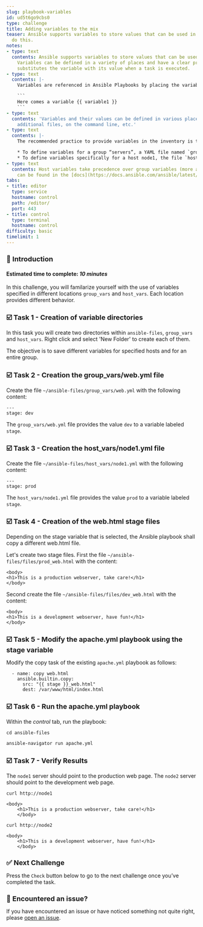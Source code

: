 ```yaml
---
slug: playbook-variables
id: ud5t6go9cbs0
type: challenge
title: Adding variables to the mix
teaser: Ansible supports variables to store values that can be used in Playbooks.  Let's
  do this.
notes:
- type: text
  contents: Ansible supports variables to store values that can be used in Playbooks.
    Variables can be defined in a variety of places and have a clear precedence. Ansible
    substitutes the variable with its value when a task is executed.
- type: text
  contents: |-
    Variables are referenced in Ansible Playbooks by placing the variable name in double curly braces:

    ```
    Here comes a variable {{ variable1 }}
    ```
- type: text
  contents: 'Variables and their values can be defined in various places: the inventory,
    additional files, on the command line, etc.'
- type: text
  contents: |-
    The recommended practice to provide variables in the inventory is to define them in files located in two directories named `host_vars` and `group_vars`:

    * To define variables for a group “servers”, a YAML file named `group_vars/servers.yml` with the variable definitions is created.
    * To define variables specifically for a host node1, the file `host_vars/node1.yml` with the variable definitions is created.
- type: text
  contents: Host variables take precedence over group variables (more about precedence
    can be found in the [docs](https://docs.ansible.com/ansible/latest/user_guide/playbooks_variables.html#variable-precedence-where-should-i-put-a-variable)).
tabs:
- title: editor
  type: service
  hostname: control
  path: /editor/
  port: 443
- title: control
  type: terminal
  hostname: control
difficulty: basic
timelimit: 1
---
```

👋 Introduction
===
#### Estimated time to complete: *10 minutes*<p>
In this challenge, you will familarize yourself with the use of variables specified in different locations `group_vars` and `host_vars`. Each location provides different behavior.

☑️ Task 1 - Creation of variable directories
===

In this task you will create two directories within `ansible-files`, `group_vars` and `host_vars`. Right click and select 'New Folder' to create each of them.

The objective is to save different variables for specified hosts and for an entire group.

☑️ Task 2 - Creation the group_vars/web.yml file
===

Create the file  `~/ansible-files/group_vars/web.yml` with the following content:

```
---
stage: dev
```

The `group_vars/web.yml` file provides the value `dev` to a variable labeled `stage`.

☑️ Task 3 - Creation the host_vars/node1.yml file
===

Create the file `~/ansible-files/host_vars/node1.yml` with the following content:

```
---
stage: prod
```

The `host_vars/node1.yml` file provides the value `prod` to a variable labeled `stage`.

☑️ Task 4 - Creation of the web.html stage files
===

Depending on the stage variable that is selected, the Ansible playbook shall copy a different web.html file.

Let's create two stage files. First the file `~/ansible-files/files/prod_web.html` with the content:

```
<body>
<h1>This is a production webserver, take care!</h1>
</body>
```

Second create the file `~/ansible-files/files/dev_web.html` with the content:

```
<body>
<h1>This is a development webserver, have fun!</h1>
</body>
```

☑️ Task 5 - Modify the apache.yml playbook using the stage variable
===

Modify the copy task of the existing `apache.yml` playbook as follows:

```
  - name: copy web.html
    ansible.builtin.copy:
      src: "{{ stage }}_web.html"
      dest: /var/www/html/index.html
```

☑️ Task 6 - Run the apache.yml playbook
===

Within the *control* tab, run the playbook:

```
cd ansible-files
```

```
ansible-navigator run apache.yml
```

☑️ Task 7 - Verify Results
===

The `node1` server should point to the production web page. The `node2` server should point to the development web page.

```
curl http://node1
```
```
<body>
    <h1>This is a production webserver, take care!</h1>
    </body>
```

```
curl http://node2
```

```
<body>
    <h1>This is a development webserver, have fun!</h1>
    </body>
```

✅ Next Challenge
===
Press the `Check` button below to go to the next challenge once you’ve completed the task.

🐛 Encountered an issue?
====

If you have encountered an issue or have noticed something not quite right, please [open an issue](https://github.com/ansible/instruqt/issues/new?labels=writing-first-playbook&title=Issue+with+Writing+First+Playbook+slug+ID:+playbook-variables&assignees=rlopez133).

<style type="text/css" rel="stylesheet">
  .lightbox {
    display: none;
    position: fixed;
    justify-content: center;
    align-items: center;
    z-index: 999;
    top: 0;
    left: 0;
    right: 0;
    bottom: 0;
    padding: 1rem;
    background: rgba(0, 0, 0, 0.8);
    margin-left: auto;
    margin-right: auto;
    margin-top: auto;
    margin-bottom: auto;
  }
  .lightbox:target {
    display: flex;
  }
  .lightbox img {
    /* max-height: 100% */
    max-width: 60%;
    max-height: 60%;
  }
  img {
    display: block;
    margin-left: auto;
    margin-right: auto;
  }
  h1 {
    font-size: 18px;
  }
    h2 {
    font-size: 16px;
    font-weight: 600
  }
    h3 {
    font-size: 14px;
    font-weight: 600
  }
  p span {
    font-size: 14px;
  }
  ul li span {
    font-size: 14px
  }
</style>
